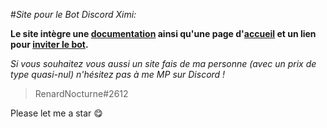 #*Site pour le Bot Discord Ximi:*

__Le site intègre une [documentation](https://ximibot.xyz/commands.html) ainsi qu'une page d'[accueil](https://ximibot.xyz/index.html) et un lien pour [inviter le bot](https://discord.com/api/oauth2/authorize?client_id=797559737520357417&permissions=8&scope=bot).__

*Si vous souhaitez vous aussi un site fais de ma personne (avec un prix de type quasi-nul) n'hésitez pas à me MP sur Discord !*
> RenardNocturne#2612

Please let me a star 😋
